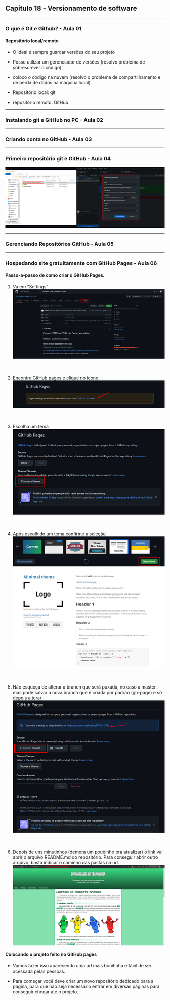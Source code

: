 ## Capítulo 18 - Versionamento de software
------------------------------------------------
### O que é Git e Github? - Aula 01
#### Repositório local/remoto
- O ideal é sempre guardar versões do seu projeto
- Posso utilizar um gerenciador de versões (resolvo problema de sobrescrever o código)
- coloco o código na nuvem (resolvo o problema de compartilhamento e de perda de dados na máquina local)

- Repositório local: git
- repositório remoto: GitHub

------------------------------------------------
### Instalando git e GitHub no PC - Aula 02

------------------------------------------------
### Criando conta no GitHub - Aula 03

------------------------------------------------
### Primeiro repositório git e GitHub - Aula 04

<div align="center">
  <img src="imagens/criando-repositorio.png" alt="criando repositório">
</div>

------------------------------------------------
### Gerenciando Repositórios GitHub - Aula 05

------------------------------------------------
### Hospedando site gratuitamente com GitHub Pages - Aula 06

#### Passo-a-passo de como criar o GitHub Pages.

<div>
  <ol>
    <li>
    Vá em "Settings"</br>
    <img src="imagens/passo-1.png" alt="settings" align="center">
    </li>
    </br></br></br>
    <li>
    Encontre GitHub pages e clique no ícone</br>
    <img src="imagens/passo-2.png" alt="github pages" align="center">
    </li>
    </br></br></br>
    <li>
    Escolha um tema</br>
    <img src="imagens/passo-3.png" alt="github pages page" align="center">
    </li>
    </br></br></br>
    <li>
    Após escolhido um tema confirme a seleção</br>
    <img src="imagens/passo-4.png" alt="choose theme" align="center">
    </li>
    </br></br></br>
    <li>
    Não esqueça de alterar a branch que será puxada, no caso a master. mas pode salvar a nova branch que é criada por padrão (gh-page) e só depois alterar</br>
    <img src="imagens/passo-5.png" alt="change to master" align="center">
    </li>
    </br></br></br>
    <li>
    Depois de uns minutinhos (demora um pouqinho pra atualizar) o link vai abrir o arquivo README.md do repositório. Para conseguir abrir outro arquivo, basta indicar o caminho das pastas na url.</br>
    <img src="imagens/passo-6.png" alt="exemple of github page" align="center">
    </li>
  </ol>
  
  
  
  
  
  
</div>

#### Colocando o projeto feito no GitHub pages
- Vamos fazer isso aparecendo uma url mais bonitinha e fácil de ser acessada pelas pessoas.

- Para começar você deve criar um novo repositório dedicado para a página, para que não seja necessário entrar em diversas páginas para conseguir chegar até o projeto.

